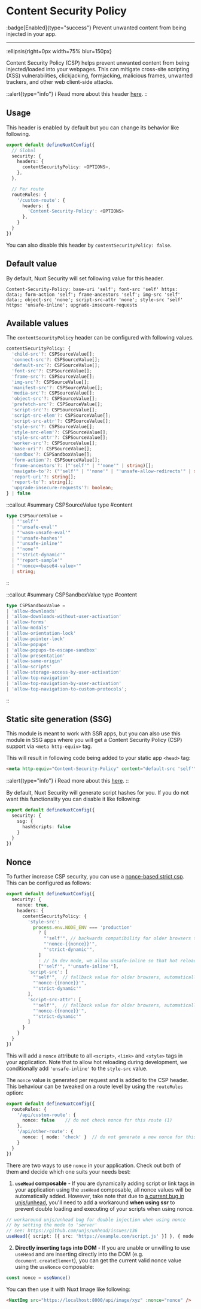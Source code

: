 # Content Security Policy

:badge[Enabled]{type="success"} Prevent unwanted content from being injected in your app.

---

:ellipsis{right=0px width=75% blur=150px}

Content Security Policy (CSP) helps prevent unwanted content from being injected/loaded into your webpages. This can mitigate cross-site scripting (XSS) vulnerabilities, clickjacking, formjacking, malicious frames, unwanted trackers, and other web client-side attacks.

::alert{type="info"}
ℹ Read more about this header [here](https://developer.mozilla.org/en-US/docs/Web/HTTP/CSP).
::

## Usage

This header is enabled by default but you can change its behavior like following.

```ts
export default defineNuxtConfig({
  // Global
  security: {
    headers: {
      contentSecurityPolicy: <OPTIONS>,
    },
  },

  // Per route
  routeRules: {
    '/custom-route': {
      headers: {
        'Content-Security-Policy': <OPTIONS>
      },
    }
  }
})
```

You can also disable this header by `contentSecurityPolicy: false`.

## Default value

By default, Nuxt Security will set following value for this header.

```http
Content-Security-Policy: base-uri 'self'; font-src 'self' https: data:; form-action 'self'; frame-ancestors 'self'; img-src 'self' data:; object-src 'none'; script-src-attr 'none'; style-src 'self' https: 'unsafe-inline'; upgrade-insecure-requests
```

## Available values

The `contentSecurityPolicy` header can be configured with following values.

```ts
contentSecurityPolicy: {
  'child-src'?: CSPSourceValue[];
  'connect-src'?: CSPSourceValue[];
  'default-src'?: CSPSourceValue[];
  'font-src'?: CSPSourceValue[];
  'frame-src'?: CSPSourceValue[];
  'img-src'?: CSPSourceValue[];
  'manifest-src'?: CSPSourceValue[];
  'media-src'?: CSPSourceValue[];
  'object-src'?: CSPSourceValue[];
  'prefetch-src'?: CSPSourceValue[];
  'script-src'?: CSPSourceValue[];
  'script-src-elem'?: CSPSourceValue[];
  'script-src-attr'?: CSPSourceValue[];
  'style-src'?: CSPSourceValue[];
  'style-src-elem'?: CSPSourceValue[];
  'style-src-attr'?: CSPSourceValue[];
  'worker-src'?: CSPSourceValue[];
  'base-uri'?: CSPSourceValue[];
  'sandbox'?: CSPSandboxValue[];
  'form-action'?: CSPSourceValue[];
  'frame-ancestors'?: ("'self'" | "'none'" | string)[];
  'navigate-to'?: ("'self'" | "'none'" | "'unsafe-allow-redirects'" | string)[];
  'report-uri'?: string[];
  'report-to'?: string[];
  'upgrade-insecure-requests'?: boolean;
} | false
```

::callout
#summary
CSPSourceValue type
#content
```ts
type CSPSourceValue =
  | "'self'"
  | "'unsafe-eval'"
  | "'wasm-unsafe-eval'"
  | "'unsafe-hashes'"
  | "'unsafe-inline'"
  | "'none'"
  | "'strict-dynamic'"
  | "'report-sample'"
  | "'nonce=<base64-value>'"
  | string;
```
::

::callout
#summary
CSPSandboxValue type
#content
```ts
type CSPSandboxValue =
| 'allow-downloads'
| 'allow-downloads-without-user-activation'
| 'allow-forms'
| 'allow-modals'
| 'allow-orientation-lock'
| 'allow-pointer-lock'
| 'allow-popups'
| 'allow-popups-to-escape-sandbox'
| 'allow-presentation'
| 'allow-same-origin'
| 'allow-scripts'
| 'allow-storage-access-by-user-activation'
| 'allow-top-navigation'
| 'allow-top-navigation-by-user-activation'
| 'allow-top-navigation-to-custom-protocols';
```
::

## Static site generation (SSG)

This module is meant to work with SSR apps, but you can also use this module in SSG apps where you will get a Content Security Policy (CSP) support via `<meta http-equiv>` tag.

This will result in following code being added to your static app `<head>` tag:

```html
<meta http-equiv="Content-Security-Policy" content="default-src 'self'">
```

::alert{type="info"}
ℹ Read more about this [here](https://content-security-policy.com/examples/meta/).
::

By default, Nuxt Security will generate script hashes for you. If you do not want this functionality you can disable it like following:

```ts
export default defineNuxtConfig({
  security: {
    ssg: {
      hashScripts: false
    }
  }
})
```

## Nonce

To further increase CSP security, you can use a [nonce-based strict csp](https://web.dev/strict-csp/#what-is-a-strict-content-security-policy).
This can be configured as follows:

```ts
export default defineNuxtConfig({
  security: {
    nonce: true,
    headers: {
      contentSecurityPolicy: {
        'style-src':
          process.env.NODE_ENV === 'production'
            ? [
              "'self'", // backwards compatibility for older browsers that don't support strict-dynamic
              "'nonce-{{nonce}}'",
              "'strict-dynamic'",
            ]
            : // In dev mode, we allow unsafe-inline so that hot reloading keeps working
            ["'self'", "'unsafe-inline'"],
        'script-src': [
          "'self'",  // fallback value for older browsers, automatically removed if `strict-dynamic` is supported.
          "'nonce-{{nonce}}'",
          "'strict-dynamic'"
        ],
        'script-src-attr': [
          "'self'",  // fallback value for older browsers, automatically removed if `strict-dynamic` is supported.
          "'nonce-{{nonce}}'",
          "'strict-dynamic'"
        ]
      }
    }
  }
})
```

This will add a `nonce` attribute to all `<script>`, `<link>` and `<style>` tags in your application. 
Note that to allow hot reloading during development, we conditionally add `'unsafe-inline'` to the `style-src` value.

The `nonce` value is generated per request and is added to the CSP header. This behaviour can be tweaked on a route level by using the `routeRules` option:

```ts
export default defineNuxtConfig({
  routeRules: {
    '/api/custom-route': {
      nonce: false    // do not check nonce for this route (1)
    },
    '/api/other-route': {
      nonce: { mode: 'check' }  // do not generate a new nonce for this route, but check it against the existing one (2)
    }
  }
})
```

There are two ways to use `nonce` in your application. Check out both of them and decide which one suits your needs best:

1. **`useHead` composable** - If you are dynamically adding script or link tags in your application using the `useHead` composable, all nonce values will be automatically added.
However, take note that due to [a current bug in unjs/unhead](https://github.com/unjs/unhead/issues/136), you'll need to add a workaround **when using ssr** to prevent double loading and executing of your scripts when using nonce.

```ts
// workaround unjs/unhead bug for double injection when using nonce
// by setting the mode to 'server'
// see: https://github.com/unjs/unhead/issues/136 
useHead({ script: [{ src: 'https://example.com/script.js' }] }, { mode: 'server' })
```

2. **Directly inserting tags into DOM** - If you are unable or unwilling to use `useHead` and are inserting directly into the DOM (e.g. `document.createElement`), you can get the current valid nonce value using the `useNonce` composable:

```ts
const nonce = useNonce()
```

You can then use it with Nuxt Image like following:

```html
<NuxtImg src="https://localhost:8000/api/image/xyz" :nonce="nonce" />
```
